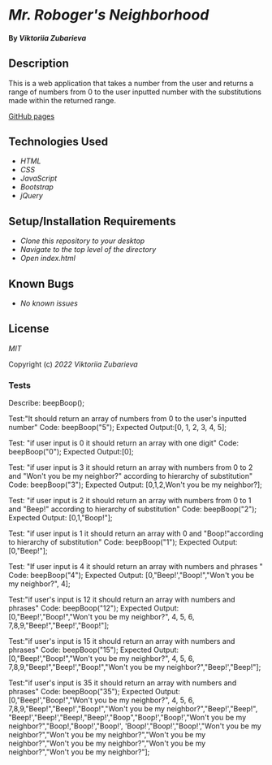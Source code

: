  # _Mr. Roboger's Neighborhood_

#### By _**Viktoriia Zubarieva**_
## Description

  This is a web application that takes a number from the user and returns a range of numbers from 0 to the user inputted number with the substitutions made within the returned range.

[GitHub pages](https://vzubarieva.github.io/mr-robogers-neighborhood)
## Technologies Used

* _HTML_
* _CSS_
* _JavaScript_
* _Bootstrap_
* _jQuery_

## Setup/Installation Requirements

* _Clone this repository to your desktop_
* _Navigate to the top level of the directory_
* _Open index.html_ 

## Known Bugs

* _No known issues_


## License

_MIT_

Copyright (c) _2022_ _Viktoriia Zubarieva_

 ### Tests

 Describe: beepBoop();

 Test:"It should return an array of numbers from 0 to the user's inputted number"
 Code: beepBoop("5");
 Expected Output:[0, 1, 2, 3, 4, 5];

 Test: "if user input is 0 it should return an array with one digit"
 Code: beepBoop("0");
 Expected Output:[0];

 Test: "if user input is 3 it should return an array with numbers from 0 to 2 and "Won't you be my neighbor?" according to hierarchy of substitution"
 Code: beepBoop("3");
Expected Output: [0,1,2,Won't you be my neighbor?];

Test: "if user input is 2 it should return an array with numbers from 0 to 1 and "Beep!" according to hierarchy of substitution"
Code: beepBoop("2");
Expected Output: [0,1,"Boop!"];

Test: "if user input is 1 it should return an array with 0 and "Boop!"according to hierarchy of substitution"
Code: beepBoop("1");
Expected Output: [0,"Beep!"];

Test: "If user input is 4 it should return an array with numbers and phrases "
Code: beepBoop("4");
Expected Output: [0,"Beep!',"Boop!","Won't you be my neighbor?", 4];

Test:"if user's input is 12 it should return an array with numbers and phrases"
Code: beepBoop("12");
Expected Output: [0,"Beep!',"Boop!","Won't you be my neighbor?", 4, 5, 6, 7,8,9,"Beep!","Beep!',"Boop!"];

Test:"if user's input is 15 it should return an array with numbers and phrases"
Code: beepBoop("15");
Expected Output: [0,"Beep!',"Boop!","Won't you be my neighbor?", 4, 5, 6, 7,8,9,"Beep!","Beep!',"Boop!","Won't you be my neighbor?","Beep!',"Beep!"];

Test:"if user's input is 35 it should return an array with numbers and phrases"
Code: beepBoop("35");
Expected Output: [0,"Beep!',"Boop!","Won't you be my neighbor?", 4, 5, 6, 7,8,9,"Beep!","Beep!',"Boop!","Won't you be my neighbor?","Beep!',"Beep!", "Beep!',"Beep!',"Beep!,"Beep!',"Boop","Boop!',"Boop!',"Won't you be my neighbor?","Boop!,"Boop!',"Boop!', 'Boop!',"Boop!',"Boop!',"Won't you be my neighbor?","Won't you be my neighbor?","Won't you be my neighbor?","Won't you be my neighbor?","Won't you be my neighbor?","Won't you be my neighbor?"];





